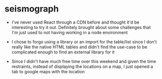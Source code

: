 # seismograph

* I've never used React through a CDN before and thought it'd be interesting to try it out. Definitely brought about some challenges that I'm just used to not having working in a node environment

* I chose to forgo using a library or an import for the table/list since I don't really like the native HTML tables and didn't find the use-case to be complicated enough to find an external library for it

* Since I didn't have much free time over this weekend and given the time restraints, instead of displaying the locations on a map, I just opened a tab to google maps with the location